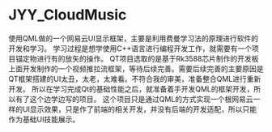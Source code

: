 # JYY_CloudMusic
使用QML做的一个网易云UI显示框架，主要是利用费曼学习法的原理进行软件的开发和学习。
学习过程是想学使用C++语言进行编程开发工作，就需要有一个项目锚定物进行有的放矢的操作。
QT项目选取的是基于Rk3588芯片制作的开发板上面开发制作的一个视频推拉流框架，等待后续完善。需要后续完善的主要原因是QT框架搭建的UI太丑，太老，太难看。不符合我的审美，准备整合QML进行重新开发。
所以在学习完成Qt的基础性能之后，就准备着手开发QML的框架开发，所以有了这个边学边写的项目。
这个项目只是通过QML的方式实现一个根网易云一样的UI显示效果，只是作了前端的相关开发，并没有后端的开发适配，所以只能作为基础UI技能展示。
